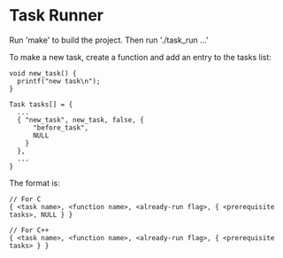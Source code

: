 # Task Runner

Run 'make' to build the project.
Then run './task_run <task name> <task name>...'

To make a new task, create a function and add an entry to the tasks list:

```
void new_task() {
  printf("new task\n");
}

Task tasks[] = {
  ...
  { "new_task", new_task, false, {
      "before_task",
      NULL
    } 
  },
  ...
}
```

The format is:

```
// For C
{ <task name>, <function name>, <already-run flag>, { <prerequisite tasks>, NULL } }

// For C++
{ <task name>, <function name>, <already-run flag>, { <prerequisite tasks> } }
```
